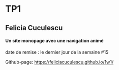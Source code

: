 # TP1

## Felicia Cuculescu

#### Un site monopage avec une navigation animé

date de remise : le dernier jour de la semaine #15

Github-page: https://feliciacuculescu.github.io/1w1/

